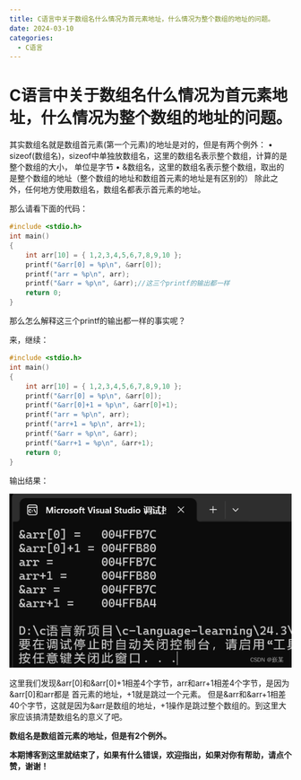 ```yaml
---
title: C语言中关于数组名什么情况为首元素地址，什么情况为整个数组的地址的问题。
date: 2024-03-10
categories:
  - C语言
---
```

# C语言中关于数组名什么情况为首元素地址，什么情况为整个数组的地址的问题。

其实数组名就是数组⾸元素(第⼀个元素)的地址是对的，但是有两个例外：
 • sizeof(数组名)，sizeof中单独放数组名，这⾥的数组名表示整个数组，计算的是整个数组的⼤⼩，
 单位是字节
 • &数组名，这⾥的数组名表⽰整个数组，取出的是整个数组的地址（整个数组的地址和数组⾸元素的地址是有区别的）
 除此之外，任何地⽅使⽤数组名，数组名都表⽰⾸元素的地址。

那么请看下面的代码：

```cpp
#include <stdio.h>
int main()
{
    int arr[10] = { 1,2,3,4,5,6,7,8,9,10 };
    printf("&arr[0] = %p\n", &arr[0]);
    printf("arr = %p\n", arr);
    printf("&arr = %p\n", &arr);//这三个printf的输出都一样
    return 0;
}
```


那么怎么解释这三个printf的输出都一样的事实呢？

来，继续：

```cpp
#include <stdio.h>
int main()
{
    int arr[10] = { 1,2,3,4,5,6,7,8,9,10 };
    printf("&arr[0] = %p\n", &arr[0]);
    printf("&arr[0]+1 = %p\n", &arr[0]+1);
    printf("arr = %p\n", arr);
    printf("arr+1 = %p\n", arr+1);
    printf("&arr = %p\n", &arr);
    printf("&arr+1 = %p\n", &arr+1);
    return 0;
}
```


输出结果：

![img](https://raw.githubusercontent.com/QinMou000/pic/main/5d972a1eb56d05703e90a813e0ff44ba.png)

 这⾥我们发现&arr[0]和&arr[0]+1相差4个字节，arr和arr+1相差4个字节，是因为&arr[0]和arr都是
 ⾸元素的地址，+1就是跳过⼀个元素。
 但是&arr和&arr+1相差40个字节，这就是因为&arr是数组的地址，+1操作是跳过整个数组的。到这⾥⼤家应该搞清楚数组名的意义了吧。

**数组名是数组⾸元素的地址，但是有2个例外。** 

**本期博客到这里就结束了，如果有什么错误，欢迎指出，如果对你有帮助，请点个赞，谢谢！**